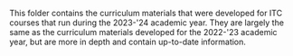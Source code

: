 This folder contains the curriculum materials that were developed for ITC courses that run during the 2023-'24 academic year. They are largely the same 
as the curriculum materials developed for the 2022-'23 academic year, but are more in depth and contain up-to-date information. 

